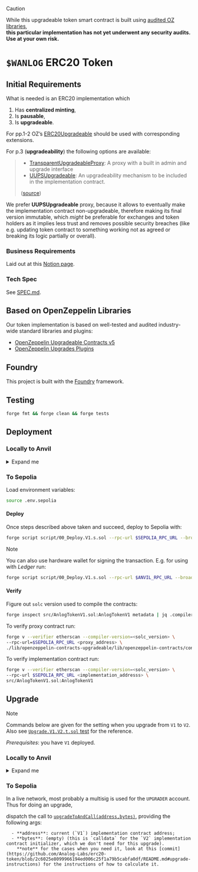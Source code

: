 
> [!CAUTION]  
> While this upgradeable token smart contract is built using [audited OZ libraries](https://github.com/OpenZeppelin/openzeppelin-contracts-upgradeable/tree/v5.2.0/audits),  
> **this particular implementation has not yet underwent any security audits. Use at your own risk.**

# `$WANLOG` ERC20 Token 

## Initial Requirements

What is needed is an ERC20 implementation which

1.  Has **centralized minting**,
2.  Is **pausable**,
3.  Is **upgradeable**.

For pp.1-2 OZ&rsquo;s [ERC20Upgradeable](https://github.com/OpenZeppelin/openzeppelin-contracts-upgradeable/blob/v5.2.0/contracts/token/ERC20/) should be used with corresponding extensions.  

For p.3 (**upgradeability**) the following options are available: 

> - [TransparentUpgradeableProxy][transparent-proxy]: A proxy with a built in admin and upgrade interface
> - [UUPSUpgradeable][uups-proxy]: An upgradeability mechanism to be included in the implementation contract.
> 
> ([source](https://docs.openzeppelin.com/contracts/5.x/api/proxy#transparent-vs-uups))

We prefer **UUPSUpgradeable** proxy, because it allows to eventually make the implementation contract non-upgradeable, therefore making its final version immutable, which _might_ be preferable for exchanges and token holders as it implies less trust and removes possible security breaches (like e.g. updating token contract to something working not as agreed or breaking its logic partially or overall).   

[transparent-proxy]: https://github.com/OpenZeppelin/openzeppelin-contracts/blob/master/contracts/proxy/transparent/TransparentUpgradeableProxy.sol
[uups-proxy]: https://docs.openzeppelin.com/contracts/5.x/api/proxy#UUPSUpgradeable


### Business Requirements 

Laid out at this [Notion page](https://www.notion.so/teamanalog/Wrapped-Token-16d4872af8ca801db917f7cb1f7e2283).

### Tech Spec 

See [SPEC.md](spec.md).

## Based on OpenZeppelin Libraries 

Our token implementation is based on well-tested and audited industry-wide standard libraries and plugins: 

+ [OpenZeppelin Upgradeable Contracts v5](https://docs.openzeppelin.com/contracts/5.x/upgradeable)
+ [OpenZeppelin Upgrades Plugins](https://docs.openzeppelin.com/upgrades-plugins/)

## Foundry

This project is built with the [Foundry](https://book.getfoundry.sh/) framework.

## Testing 

``` sh
forge fmt && forge clean && forge tests
```

## Deployment 

### Locally to Anvil

<details>
<summary>Expand me</summary>

Load environment variables:

``` sh
source .env.anvil
```

Spin out an [Anvil](https://book.getfoundry.sh/anvil/) fork of Sepolia:

``` sh
anvil -f $SEPOLIA_RPC_URL -p $ANVIL_PORT 
```

Run the deployment script:

``` sh
forge script script/00_Deploy.V1.s.sol --rpc-url $ANVIL_RPC_URL --broadcast -i 1
```

It will ask you to enter the private key. As we're using Anvil's default `account (0)` as the deployer (specified in the [`.env.anvil`](./.env.anvil)), use its (**!well-known!**) key here (can be found in Anvil logs). 

</details>

### To Sepolia

Load environment variables:

``` sh
source .env.sepolia
```

#### Deploy 

Once steps described above taken and succeed, deploy to Sepolia with:

``` sh
forge script script/00_Deploy.V1.s.sol --rpc-url $SEPOLIA_RPC_URL --broadcast -i 1
```

> [!NOTE]  
> You can also use hardware wallet for signing the transaction. E.g. for using with _Ledger_ run: 
> ```sh 
> forge script script/00_Deploy.V1.s.sol --rpc-url $ANVIL_RPC_URL --broadcast -l
> ```

#### Verify 

Figure out `solc` version used to compile the contracts: 

``` sh
forge inspect src/AnlogTokenV1.sol:AnlogTokenV1 metadata | jq .compiler.version
```

To verify proxy contract run: 

``` sh
forge v --verifier etherscan --compiler-version=<solc_version> \
--rpc-url=$SEPOLIA_RPC_URL <proxy_address> \
./lib/openzeppelin-contracts-upgradeable/lib/openzeppelin-contracts/contracts/proxy/ERC1967/ERC1967Proxy.sol:ERC1967Proxy
```

To verify implementation contract run: 

``` sh
forge v --verifier etherscan --compiler-version=<solc_version> \
--rpc-url $SEPOLIA_RPC_URL <implementation_addresss> \
src/AnlogTokenV1.sol:AnlogTokenV1
```

## Upgrade

> [!NOTE]
> Commands below are given for the setting when you upgrade from `V1` to `V2`. 
> Also see [`Upgrade.V1.V2.t.sol` test](test/Upgrade.V0.V1.t.sol) for the reference.

*Prerequisites*: you have `V1` deployed.

### Locally to Anvil 

<details>
<summary>Expand me</summary>

Load environment variables:

``` sh
source .env.anvil
```

First spin out a local anvil and deploy `V1` to it by following instructions above.

Then set `PROXY` environment variable to the address of the deployed proxy.

Then run `V1.V2` upgrade script:

``` sh
forge script script/01_Upgrade.V1.V2.s.sol --rpc-url $ANVIL_RPC_URL --broadcast -i 1
```

It will ask you to enter the private key. As we're using Anvil's default `account (2)` as the `UPGRADER` (specified in the [`.env.anvil`](./.env.anvil)), use its (**!well-known!**) key here (can be found in Anvil logs). 

</details>


### To Sepolia 

In a live network, most probably a multisig is used for the `UPGRADER` account. Thus for doing an upgrade, 

dispatch the call to  [`upgradeToAndCall(address,bytes)`](https://github.com/OpenZeppelin/openzeppelin-contracts/blob/332bcb5f4d9cf0ae0f98fe91c77d9c1fb9951506/contracts/proxy/ERC1967/ERC1967Utils.sol#L67), providing the following args:

      - **address**: current (`V1`) implementation contract address;
      - **bytes**: (empty) (this is `calldata` for the `V2` implementation contract initializer, which we don't need for this upgrade).
        **note** for the cases when you need it, look at this [commit](https://github.com/Analog-Labs/erc20-token/blob/2c6025e8099966194ed006c25f1a79b5cabfa0df/README.md#upgrade-instructions) for the instructions of how to calculate it.
